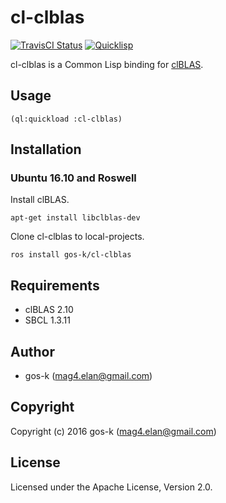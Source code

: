 # cl-clblas

[![TravisCI Status](https://travis-ci.org/gos-k/cl-clblas.svg?branch=master)](https://travis-ci.org/gos-k/cl-clblas)
[![Quicklisp](http://quickdocs.org/badge/cl-clblas.svg)](http://quickdocs.org/cl-clblas/)

cl-clblas is a Common Lisp binding for [clBLAS](https://github.com/clMathLibraries/clBLAS).

## Usage

```
(ql:quickload :cl-clblas)
```

## Installation

### Ubuntu 16.10 and Roswell

Install clBLAS.

```
apt-get install libclblas-dev
```

Clone cl-clblas to local-projects.

```
ros install gos-k/cl-clblas
```

## Requirements

* clBLAS 2.10
* SBCL 1.3.11

## Author

* gos-k (mag4.elan@gmail.com)

## Copyright

Copyright (c) 2016 gos-k (mag4.elan@gmail.com)

## License

Licensed under the Apache License, Version 2.0.
